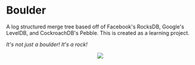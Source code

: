 # Boulder
A log structured merge tree based off of Facebook's
RocksDB, Google's LevelDB, and CockroachDB's Pebble.
This is created as a learning project.

_It's not just a boulder! It's a rock!_

<p align="center" alt="rock" width="100">
  <img src="https://github.com/user-attachments/assets/59ee9e19-14b0-4a95-aa85-acfb8c025eac" />
</p>

